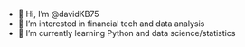 - 👋 Hi, I’m @davidKB75
- 👀 I’m interested in financial tech and data analysis
- 🌱 I’m currently learning Python and data science/statistics

<!---
davidKB75/davidKB75 is a ✨ special ✨ repository because its `README.md` (this file) appears on your GitHub profile.
You can click the Preview link to take a look at your changes.
--->
